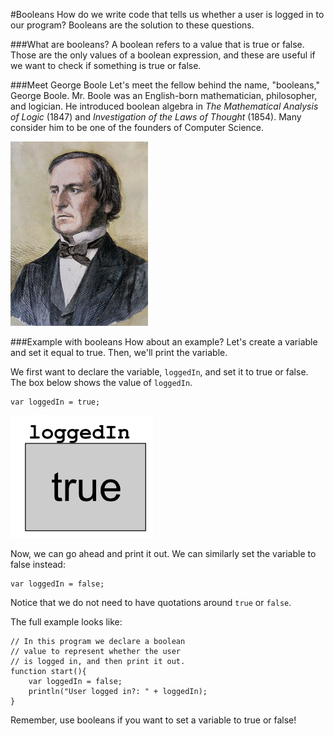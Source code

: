 #Booleans
How do we write code that tells us whether a user is logged in to our program? Booleans are the solution to these questions. 

###What are booleans?
A boolean refers to a value that is true or false. Those are the only values of a boolean expression, and these are useful if we want to check if something is true or false.

###Meet George Boole
Let's meet the fellow behind the name, "booleans," George Boole. Mr. Boole was an English-born mathematician, philosopher, and logician. He introduced boolean algebra in *The Mathematical Analysis of Logic* (1847) and *Investigation of the Laws of Thought* (1854). Many consider him to be one of the founders of Computer Science.

![CodeHS](../static/javaScript/javascript_boole.jpg "CodeHS")

###Example with booleans
How about an example? Let's create a variable and set it equal to true. Then, we'll print the variable. 

We first want to declare the variable, ```loggedIn```, and set it to true or false. The box below shows the value of ```loggedIn```. 

```
var loggedIn = true;
```
![CodeHS](../static/javaScript/javascript_boolean_loggedin.png "CodeHS")

Now, we can go ahead and print it out. We can similarly set the variable to false instead:
```
var loggedIn = false;
```
Notice that we do not need to have quotations around ```true``` or ```false```.

The full example looks like: 
```
// In this program we declare a boolean
// value to represent whether the user
// is logged in, and then print it out.
function start(){
	var loggedIn = false;
	println("User logged in?: " + loggedIn);
}
```
Remember, use booleans if you want to set a variable to true or false!


